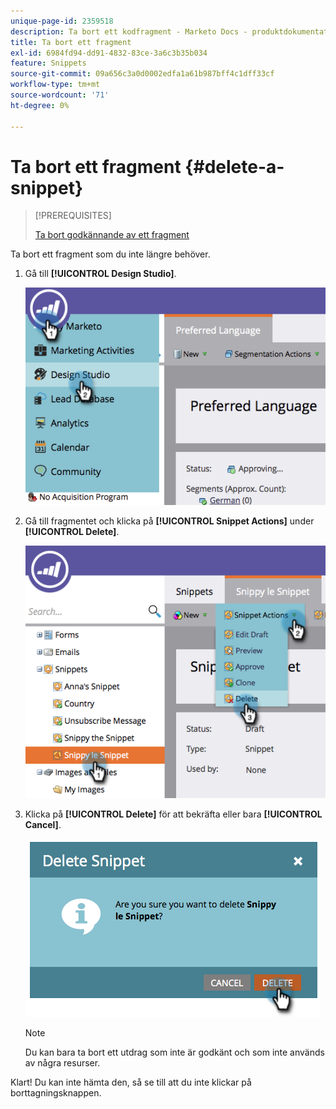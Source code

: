```yaml
---
unique-page-id: 2359518
description: Ta bort ett kodfragment - Marketo Docs - produktdokumentation
title: Ta bort ett fragment
exl-id: 6984fd94-dd91-4832-83ce-3a6c3b35b034
feature: Snippets
source-git-commit: 09a656c3a0d0002edfa1a61b987bff4c1dff33cf
workflow-type: tm+mt
source-wordcount: '71'
ht-degree: 0%

---
```


# Ta bort ett fragment {#delete-a-snippet}

>[!PREREQUISITES]
>
>[Ta bort godkännande av ett fragment](/help/marketo/product-docs/personalization/segmentation-and-snippets/snippets/unapprove-a-snippet.md)

Ta bort ett fragment som du inte längre behöver.

1. Gå till **[!UICONTROL Design Studio]**.

   ![](assets/image2014-9-16-10-3a43-3a47.png)

1. Gå till fragmentet och klicka på **[!UICONTROL Snippet Actions]** under **[!UICONTROL Delete]**.

   ![](assets/image2014-9-16-10-3a43-3a57.png)

1. Klicka på **[!UICONTROL Delete]** för att bekräfta eller bara **[!UICONTROL Cancel]**.

   ![](assets/image2014-9-16-10-3a44-3a8.png)

   >[!NOTE]
   >
   >Du kan bara ta bort ett utdrag som inte är godkänt och som inte används av några resurser.

Klart! Du kan inte hämta den, så se till att du inte klickar på borttagningsknappen.
